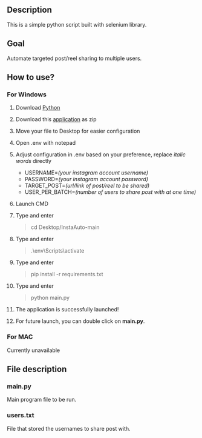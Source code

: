 ## Description
This is a simple python script built with selenium library.

## Goal
Automate targeted post/reel sharing to multiple users.

## How to use?

### For Windows
1. Download [Python](https://www.python.org/downloads/)

2. Download this [application](https://github.com/Leoxhiu/InstaAuto/archive/refs/heads/main.zip) as zip
3. Move your file to Desktop for easier configuration

4. Open .env with notepad

5. Adjust configuration in .env based on your preference, replace _italic words_ directly
    - USERNAME=_(your instagram account username)_
    - PASSWORD=_(your instagram account password)_
    - TARGET_POST=_(url/link of post/reel to be shared)_
    - USER_PER_BATCH=_(number of users to share post with at one time)_

6. Launch CMD

7. Type and enter
    > cd Desktop/InstaAuto-main

8. Type and enter
    > .\env\Scripts\activate

9. Type and enter
    > pip install -r requirements.txt

10. Type and enter
    > python main.py

11. The application is successfully launched!
12. For future launch, you can double click on **main.py**.

### For MAC
Currently unavailable

## File description
### main.py
Main program file to be run.

### users.txt
File that stored the usernames to share post with.
